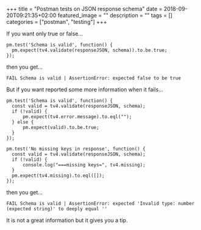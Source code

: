 +++
title =  "Postman tests on JSON response schema"
date = 2018-09-20T09:21:35+02:00
featured_image = ""
description = ""
tags = []
categories = ["postman", "testing"]
+++

<!--more-->


If you want only true or false...


    pm.test('Schema is valid', function() {
      pm.expect(tv4.validate(responseJSON, schema)).to.be.true;
    });

then you get...

    FAIL Schema is valid | AssertionError: expected false to be true


But if you want reported some more information when it fails...

    pm.test('Schema is valid', function() {
      const valid = tv4.validate(responseJSON, schema);
      if (!valid) {
          pm.expect(tv4.error.message).to.eql("");
      } else {
          pm.expect(valid).to.be.true;
      }
    });

    pm.test('No missing keys in response', function() {
      const valid = tv4.validate(responseJSON, schema);
      if (!valid) {
          console.log("===missing keys=", tv4.missing);
      }
      pm.expect(tv4.missing).to.eql([]);
    });


then you get...


    FAIL Schema is valid | AssertionError: expected 'Invalid type: number (expected string)' to deeply equal ''

It is not a great information but it gives you a tip.

